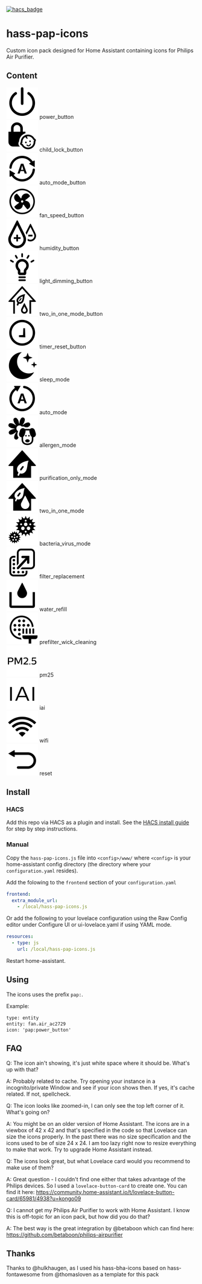 [![hacs_badge](https://img.shields.io/badge/HACS-Custom-orange.svg)](https://github.com/custom-components/hacs)

# hass-pap-icons

Custom icon pack designed for Home Assistant containing icons for Philips Air Purifier.

## Content

![Preview](./svg/power_button.svg) power_button<br />
![Preview](./svg/child_lock_button.svg) child_lock_button<br />
![Preview](./svg/auto_mode_button.svg) auto_mode_button<br />
![Preview](./svg/fan_speed_button.svg) fan_speed_button<br />
![Preview](./svg/humidity_button.svg) humidity_button<br />
![Preview](./svg/light_dimming_button.svg) light_dimming_button<br />
![Preview](./svg/two_in_one_mode_button.svg) two_in_one_mode_button<br />
![Preview](./svg/timer_reset_button.svg) timer_reset_button<br />
![Preview](./svg/sleep_mode.svg) sleep_mode<br />
![Preview](./svg/auto_mode.svg) auto_mode<br />
![Preview](./svg/allergen_mode.svg) allergen_mode<br />
![Preview](./svg/purification_only_mode.svg) purification_only_mode<br />
![Preview](./svg/two_in_one_mode.svg) two_in_one_mode<br />
![Preview](./svg/bacteria_virus_mode.svg) bacteria_virus_mode<br />
![Preview](./svg/filter_replacement.svg) filter_replacement<br />
![Preview](./svg/water_refill.svg) water_refill<br />
![Preview](./svg/prefilter_wick_cleaning.svg) prefilter_wick_cleaning<br />
![Preview](./svg/pm25.svg) pm25<br />
![Preview](./svg/iai.svg) iai<br />
![Preview](./svg/wifi.svg) wifi<br />
![Preview](./svg/reset.svg) reset<br />


## Install

### HACS
Add this repo via HACS as a plugin and install.  See the [HACS install guide](./HACS_INSTALL.md) for step by step instructions.

### Manual
Copy the `hass-pap-icons.js` file into `<config>/www/` where `<config>` is your home-assistant config directory (the directory where your `configuration.yaml` resides).

Add the folowing to the `frontend` section of your `configuration.yaml`

```yaml
frontend:
  extra_module_url:
    - /local/hass-pap-icons.js
```

Or add the following to your lovelace configuration using the Raw Config editor under Configure UI or ui-lovelace.yaml if using YAML mode.

```yaml
resources:
  - type: js
    url: /local/hass-pap-icons.js
```

Restart home-assistant.

## Using
The icons uses the prefix `pap:`.

Example:

```
type: entity
entity: fan.air_ac2729
icon: 'pap:power_button'
```

## FAQ
Q: The icon ain't showing, it's just white space where it should be. What's up with that?

A: Probably related to cache. Try opening your instance in a incognito/private Window and see if your icon shows then. If yes, it's cache related. If not, spellcheck.

Q: The icon looks like zoomed-in, I can only see the top left corner of it. What's going on?

A: You might be on an older version of Home Assistant. The icons are in a viewbox of 42 x 42 and that's specified in the code so that Lovelace can size the icons properly. In the past there was no size specification and the icons used to be of size 24 x 24. I am too lazy right now to resize everything to make that work. Try to upgrade Home Assistant instead.

Q: The icons look great, but what Lovelace card would you recommend to make use of them?

A: Great question - I couldn't find one either that takes advantage of the Philips devices. So I used a `lovelace-button-card` to create one. You can find it here: https://community.home-assistant.io/t/lovelace-button-card/65981/4938?u=kongo09

Q: I cannot get my Philips Air Purifier to work with Home Assistant. I know this is off-topic for an icon pack, but how did you do that?

A: The best way is the great integration by @betaboon which can find here: https://github.com/betaboon/philips-airpurifier

## Thanks
Thanks to @hulkhaugen, as I used his hass-bha-icons based on hass-fontawesome from @thomasloven as a template for this pack
